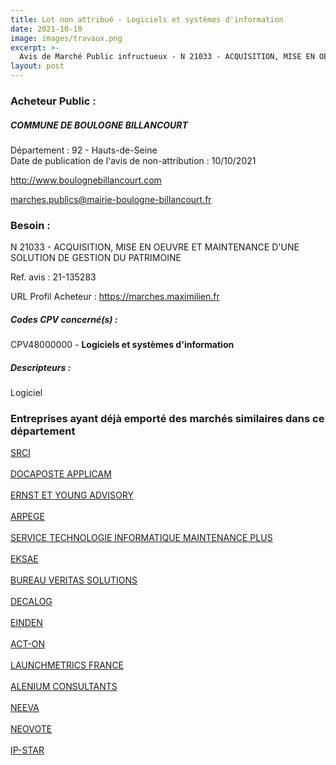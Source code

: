 ```yaml
---
title: Lot non attribué - Logiciels et systèmes d'information
date: 2021-10-10
image: images/travaux.png
excerpt: >-
  Avis de Marché Public infructueux - N 21033 - ACQUISITION, MISE EN OEUVRE ET MAINTENANCE D'UNE SOLUTION DE GESTION DU PATRIMOINE
layout: post
---
```


### Acheteur Public :
##### COMMUNE DE BOULOGNE BILLANCOURT
Département : 92 - Hauts-de-Seine<br/>
Date de publication de l'avis de non-attribution : 10/10/2021


http://www.boulognebillancourt.com

marches.publics@mairie-boulogne-billancourt.fr


### Besoin :

N 21033 - ACQUISITION, MISE EN OEUVRE ET MAINTENANCE D'UNE SOLUTION DE GESTION DU PATRIMOINE

Ref. avis : 21-135283

URL Profil Acheteur : https://marches.maximilien.fr

##### Codes CPV concerné(s) :
CPV48000000 - **Logiciels et systèmes d'information** <br/>

##### Descripteurs :
Logiciel <br/>

### Entreprises ayant déjà emporté des marchés similaires dans ce département
<a href="/entreprise-548/siren-339144727">SRCI</a><br/><br/>
<a href="/entreprise-548/siren-339662603">DOCAPOSTE APPLICAM</a><br/><br/>
<a href="/entreprise-550/siren-348006446">ERNST ET YOUNG ADVISORY</a><br/><br/>
<a href="/entreprise-550/siren-351421300">ARPEGE</a><br/><br/>
<a href="/entreprise-552/siren-383163201">SERVICE TECHNOLOGIE INFORMATIQUE MAINTENANCE PLUS</a><br/><br/>
<a href="/entreprise-552/siren-384626578">EKSAE</a><br/><br/>
<a href="/entreprise-554/siren-392417689">BUREAU VERITAS SOLUTIONS</a><br/><br/>
<a href="/entreprise-556/siren-408038537">DECALOG</a><br/><br/>
<a href="/entreprise-558/siren-421023151">EINDEN</a><br/><br/>
<a href="/entreprise-560/siren-435024369">ACT-ON</a><br/><br/>
<a href="/entreprise-561/siren-442748455">LAUNCHMETRICS FRANCE</a><br/><br/>
<a href="/entreprise-562/siren-448851303">ALENIUM CONSULTANTS</a><br/><br/>
<a href="/entreprise-565/siren-484669684">NEEVA</a><br/><br/>
<a href="/entreprise-567/siren-499510600">NEOVOTE</a><br/><br/>
<a href="/entreprise-567/siren-500315262">IP-STAR</a><br/><br/>
